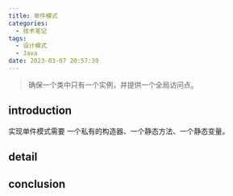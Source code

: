 ```yaml
---
title: 单件模式
categories:
  - 技术笔记
tags:
  - 设计模式
  - Java
date: 2023-03-07 20:57:39
---
```


>确保一个类中只有一个实例，并提供一个全局访问点。

## introduction
实现单件模式需要 一个私有的构造器、一个静态方法、一个静态变量。

## detail
 


## conclusion
